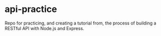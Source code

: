 # api-practice
Repo for practicing, and creating a tutorial from, the process of building a RESTful API with Node.js and Express.
